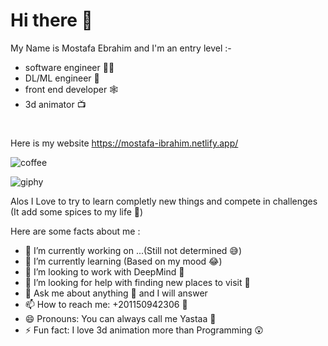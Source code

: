 # **Hi there** 👋 
 
My Name is Mostafa Ebrahim and I'm an entry level :-

- software engineer 👨‍💻
- DL/ML engineer 🤖
- front end developer 🕸️
- 3d animator 📺
#
Here is my website
https://mostafa-ibrahim.netlify.app/

![coffee](https://user-images.githubusercontent.com/88105870/190959072-59116274-2bfa-46fa-94cf-dbe57fc1e8d4.gif)

![giphy](https://user-images.githubusercontent.com/88105870/190959079-6fedafb0-b2ea-49b8-8030-30749b3dcac1.gif)



Alos I Love to try to learn completly new things and compete in challenges (It add some spices to my life 🤪)

Here are some facts about me :

- 🔭 I’m currently working on ...(Still not determined 😅)
- 🌱 I’m currently learning (Based on my mood 😂)
- 👯 I’m looking to work with DeepMind 🧐
- 🤔 I’m looking for help with finding new places to visit 🤯
- 💬 Ask me about anything 🥰 and I will answer 
- 📫 How to reach me: +201150942306 🤙
- 😄 Pronouns: You can always call me Yastaa 🤣
- ⚡ Fun fact: I love 3d animation more than Programming 😲

